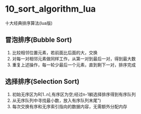 # 10_sort_algorithm_lua
十大经典排序算法(lua版)

## 冒泡排序(Bubble Sort)
1. 比较相邻位置元素，若前面比后面的大，交换
2. 对每一对相邻元素做同样工作，从第一对到最后一对，得到最大数
3. 重复上述操作，每一轮少最后一个元素，直到剩下一对，排序完成

## 选择排序(Selection Sort)
1. 初始无序区为R[1..n],有序区为空;经过n-1躺选择排序得到有序队列
2. 从无序队列中寻找最小数，放入有序队列末尾")
3. 每次交换有序和无序索引指向的数据内容，无需额外分配内存




